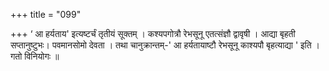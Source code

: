 +++
title = "099"

+++
‘ आ हर्यताय' इत्यष्टर्चं तृतीयं सूक्तम् । कश्यपगोत्रौ रेभसूनू एतत्संज्ञौ द्वावृषी । आद्या बृहती सप्तानुष्टुभः। पवमानसोमो देवता । तथा चानुक्रान्तम्-' आ हर्यतायाष्टौ रेभसूनू काश्यपौ बृहत्याद्या ' इति । गतो विनियोगः ॥